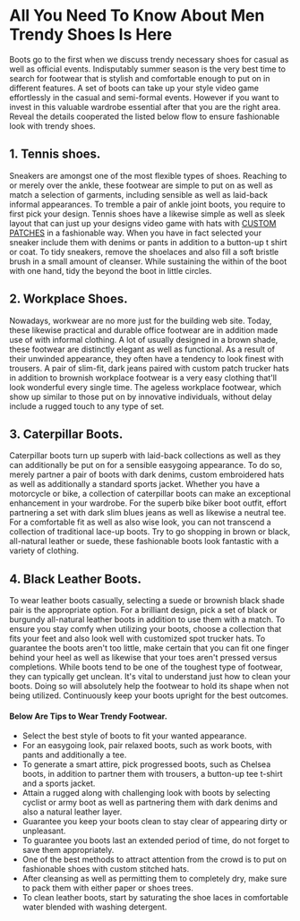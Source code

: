 # All You Need To Know About Men Trendy Shoes Is Here

Boots go to the first when we discuss trendy necessary shoes for casual as well as official events. Indisputably summer season is the very best time to search for footwear that is stylish and comfortable enough to put on in different features. A set of boots can take up your style video game effortlessly in the casual and semi-formal events.
However if you want to invest in this valuable wardrobe essential after that you are the right area. Reveal the details cooperated the listed below flow to ensure fashionable look with trendy shoes.

## 1. Tennis shoes.
Sneakers are amongst one of the most flexible types of shoes. Reaching to or merely over the ankle, these footwear are simple to put on as well as match a selection of garments, including sensible as well as laid-back informal appearances. To tremble a pair of ankle joint boots, you require to first pick your design. Tennis shoes have a likewise simple as well as sleek layout that can just up your designs video game with hats with [CUSTOM PATCHES](https://houstonembroideryservice.com/custom-patches) in a fashionable way. When you have in fact selected your sneaker include them with denims or pants in addition to a button-up t shirt or coat. To tidy sneakers, remove the shoelaces and also fill a soft bristle brush in a small amount of cleanser. While sustaining the within of the boot with one hand, tidy the beyond the boot in little circles.

## 2. Workplace Shoes.
Nowadays, workwear are no more just for the building web site. Today, these likewise practical and durable office footwear are in addition made use of with informal clothing. A lot of usually designed in a brown shade, these footwear are distinctly elegant as well as functional. As a result of their unwinded appearance, they often have a tendency to look finest with trousers. A pair of slim-fit, dark jeans paired with custom patch trucker hats in addition to brownish workplace footwear is a very easy clothing that'll look wonderful every single time. The ageless workplace footwear, which show up similar to those put on by innovative individuals, without delay include a rugged touch to any type of set.

## 3. Caterpillar Boots.
Caterpillar boots turn up superb with laid-back collections as well as they can additionally be put on for a sensible easygoing appearance. To do so, merely partner a pair of boots with dark denims, custom embroidered hats as well as additionally a standard sports jacket. Whether you have a motorcycle or bike, a collection of caterpillar boots can make an exceptional enhancement in your wardrobe. For the superb bike biker boot outfit, effort partnering a set with dark slim blues jeans as well as likewise a neutral tee. For a comfortable fit as well as also wise look, you can not transcend a collection of traditional lace-up boots. Try to go shopping in brown or black, all-natural leather or suede, these fashionable boots look fantastic with a variety of clothing.

## 4. Black Leather Boots.
To wear leather boots casually, selecting a suede or brownish black shade pair is the appropriate option. For a brilliant design, pick a set of black or burgundy all-natural leather boots in addition to use them with a match. To ensure you stay comfy when utilizing your boots, choose a collection that fits your feet and also look well with customized spot trucker hats.
To guarantee the boots aren't too little, make certain that you can fit one finger behind your heel as well as likewise that your toes aren't pressed versus completions. While boots tend to be one of the toughest type of footwear, they can typically get unclean. It's vital to understand just how to clean your boots. Doing so will absolutely help the footwear to hold its shape when not being utilized. Continuously keep your boots upright for the best outcomes.

#### Below Are Tips to Wear Trendy Footwear.
- Select the best style of boots to fit your wanted appearance.
- For an easygoing look, pair relaxed boots, such as work boots, with pants and additionally a tee.
- To generate a smart attire, pick progressed boots, such as Chelsea boots, in addition to partner them with trousers, a button-up tee t-shirt and a sports jacket.
- Attain a rugged along with challenging look with boots by selecting cyclist or army boot as well as partnering them with dark denims and also a natural leather layer.
- Guarantee you keep your boots clean to stay clear of appearing dirty or unpleasant.
- To guarantee you boots last an extended period of time, do not forget to save them appropriately.
- One of the best methods to attract attention from the crowd is to put on fashionable shoes with custom stitched hats.
- After cleansing as well as permitting them to completely dry, make sure to pack them with either paper or shoes trees.
- To clean leather boots, start by saturating the shoe laces in comfortable water blended with washing detergent.
